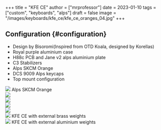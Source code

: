 +++
title = "KFE CE"
author = ["mrprofessor"]
date = 2023-01-10
tags = ["custom", "keyboards", "alps"]
draft = false
image = "/images/keyboards/kfe_ce/kfe_ce_oranges_04.jpg"
+++

## Configuration {#configuration}

-   Design by Bisoromi(Inspired from OTD Koala, designed by Korellas)
-   Royal purple aluminium case
-   H88c PCB and Jane v2 alps aluminium plate
-   C3 Stabilizers
-   Alps SKCM Orange
-   DCS 9009 Alps keycaps
-   Top mount configuration

<div class="post-image">
  <img src="/images/keyboards/kfe_ce/kfe_ce_oranges_01.jpg" loading="lazy"/>
  <span class="img-description"> Alps SKCM Orange </span>
</div>

<div class="post-image">
  <img src="/images/keyboards/kfe_ce/kfe_ce_oranges_02.jpg" loading="lazy"/>
  <span class="img-description"> </span>
</div>

<div class="post-image">
  <img src="/images/keyboards/kfe_ce/kfe_ce_oranges_03.jpg" loading="lazy"/>
  <span class="img-description"> </span>
</div>

<div class="post-image">
  <img src="/images/keyboards/kfe_ce/kfe_ce_oranges_05.jpg" loading="lazy"/>
  <span class="img-description"> </span>
</div>

<div class="post-image">
  <img src="/images/keyboards/kfe_ce/kfe_ce_oranges_06.jpg" loading="lazy"/>
  <span class="img-description"> </span>
</div>

<div class="post-image">
  <img src="/images/keyboards/kfe_ce/kfe_ce_back_07.jpg" loading="lazy"/>
  <span class="img-description"> KFE CE with external brass weights </span>
</div>

<div class="post-image">
  <img src="/images/keyboards/kfe_ce/kfe_ce_back_08.jpg" loading="lazy"/>
  <span class="img-description"> KFE CE with external aluminium weights </span>
</div>
